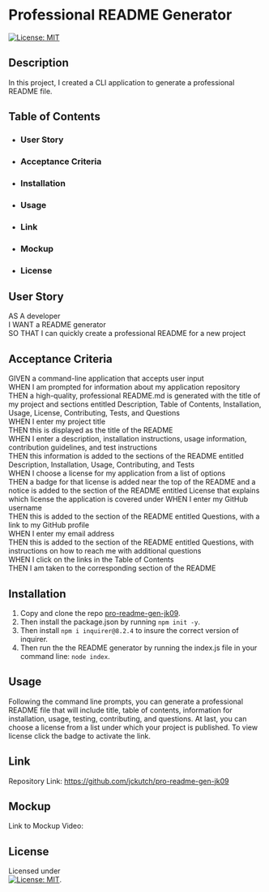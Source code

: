 # Professional README Generator
 
 [![License: MIT](https://img.shields.io/badge/License-MIT-yellow.svg)](https://mit-license.org/)

## Description
In this project, I created a CLI application to generate a professional README file. 

## Table of Contents
- ### User Story
- ### Acceptance Criteria
- ### Installation
- ### Usage
- ### Link
- ### Mockup
- ### License

## User Story

AS A developer <br />
I WANT a README generator <br />
SO THAT I can quickly create a professional README for a new project


## Acceptance Criteria

GIVEN a command-line application that accepts user input <br />
WHEN I am prompted for information about my application repository <br />
THEN a high-quality, professional README.md is generated with the title of my project and sections entitled Description, Table of Contents, Installation, Usage, License, Contributing, Tests, and Questions <br />
WHEN I enter my project title <br />
THEN this is displayed as the title of the README <br />
WHEN I enter a description, installation instructions, usage information, contribution guidelines, and test instructions <br />
THEN this information is added to the sections of the README entitled Description, Installation, Usage, Contributing, and Tests <br />
WHEN I choose a license for my application from a list of options <br />
THEN a badge for that license is added near the top of the README and a notice is added to the section of the README entitled License that explains which license the application is covered under
WHEN I enter my GitHub username <br />
THEN this is added to the section of the README entitled Questions, with a link to my GitHub profile <br />
WHEN I enter my email address <br />
THEN this is added to the section of the README entitled Questions, with instructions on how to reach me with additional questions <br />
WHEN I click on the links in the Table of Contents <br />
THEN I am taken to the corresponding section of the README <br />
  
## Installation 
1) Copy and clone the repo [pro-readme-gen-jk09](https://github.com/jckutch/pro-readme-gen-jk09). <br />
2) Then install the package.json by running `npm init -y`. <br />
3) Then install `npm i inquirer@8.2.4` to insure the correct version of inquirer. <br />
4) Then run the the README generator by running the index.js file in your command line: `node index`.

## Usage
Following the command line prompts, you can generate a professional README file that will include title, table of contents, information for installation, usage, testing, contributing, and questions. At last, you can choose a license from a list under which your project is published. To view license click the badge to activate the link.

## Link
Repository Link:  https://github.com/jckutch/pro-readme-gen-jk09

## Mockup
Link to Mockup Video:  

## License 
Licensed under <br /> [![License: MIT](https://img.shields.io/badge/License-MIT-yellow.svg)](https://mit-license.org/).
